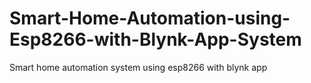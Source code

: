 # Smart-Home-Automation-using-Esp8266-with-Blynk-App-System
Smart home automation system using esp8266 with blynk app
